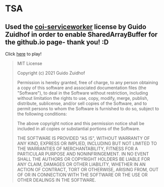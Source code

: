 # TSA

## Used the [coi-serviceworker](https://github.com/gzuidhof/coi-serviceworker) license by Guido Zuidhof in order to enable SharedArrayBuffer for the github.io page- thank you! :D

Click [here](https://jatgm.github.io/TSA/builds/HTML%20Builds/build3/index.html) to play!

>MIT License
>
>Copyright (c) 2021 Guido Zuidhof
>
>Permission is hereby granted, free of charge, to any person obtaining a copy
>of this software and associated documentation files (the "Software"), to deal
>in the Software without restriction, including without limitation the rights
>to use, copy, modify, merge, publish, distribute, sublicense, and/or sell
>copies of the Software, and to permit persons to whom the Software is
>furnished to do so, subject to the following conditions:
>
>The above copyright notice and this permission notice shall be included in all
>copies or substantial portions of the Software.
>
>THE SOFTWARE IS PROVIDED "AS IS", WITHOUT WARRANTY OF ANY KIND, EXPRESS OR
>IMPLIED, INCLUDING BUT NOT LIMITED TO THE WARRANTIES OF MERCHANTABILITY,
>FITNESS FOR A PARTICULAR PURPOSE AND NONINFRINGEMENT. IN NO EVENT SHALL THE
>AUTHORS OR COPYRIGHT HOLDERS BE LIABLE FOR ANY CLAIM, DAMAGES OR OTHER
>LIABILITY, WHETHER IN AN ACTION OF CONTRACT, TORT OR OTHERWISE, ARISING FROM,
>OUT OF OR IN CONNECTION WITH THE SOFTWARE OR THE USE OR OTHER DEALINGS IN THE
>SOFTWARE.

